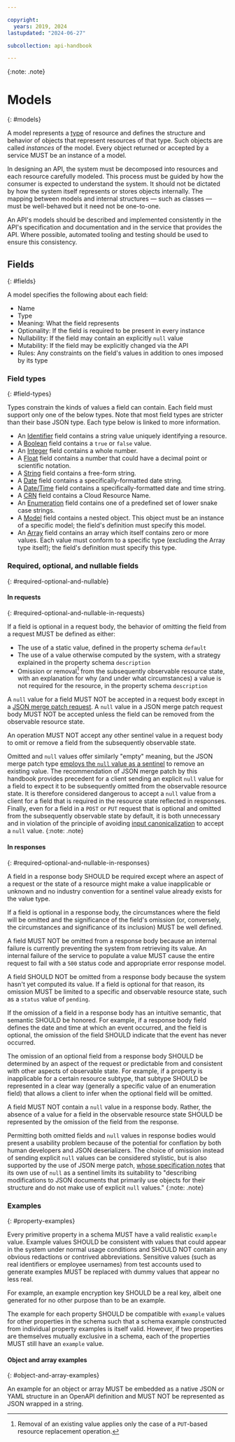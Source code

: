 ```yaml
---

copyright:
  years: 2019, 2024
lastupdated: "2024-06-27"

subcollection: api-handbook

---
```


{:note: .note}

# Models
{: #models}

A model represents a [type](/docs/api-handbook?topic=api-handbook-types) of resource and defines the
structure and behavior of objects that represent resources of that type. Such objects are called
_instances_ of the model. Every object returned or accepted by a service MUST be an instance of a
model.

In designing an API, the system must be decomposed into resources and each resource carefully
modeled. This process must be guided by how the consumer is expected to understand the system. It
should not be dictated by how the system itself represents or stores objects internally. The mapping
between models and internal structures — such as classes — must be well-behaved but it need not be
one-to-one.

An API's models should be described and implemented consistently in the API's specification and
documentation and in the service that provides the API. Where possible, automated tooling and
testing should be used to ensure this consistency.

## Fields
{: #fields}

A model specifies the following about each field:

*  Name
*  Type
*  Meaning: What the field represents
*  Optionality: If the field is required to be present in every instance
*  Nullability: If the field may contain an explicitly `null` value
*  Mutability: If the field may be explicitly changed via the API
*  Rules: Any constraints on the field's values in addition to ones imposed by its type

### Field types
{: #field-types}

Types constrain the kinds of values a field can contain. Each field must support only one of the
below types. Note that most field types are stricter than their base JSON type. Each type below is
linked to more information.

*  An [Identifier](/docs/api-handbook?topic=api-handbook-types#identifier) field contains a string
   value uniquely identifying a resource.
*  A [Boolean](/docs/api-handbook?topic=api-handbook-types#boolean) field contains a `true` or
   `false` value.
*  An [Integer](/docs/api-handbook?topic=api-handbook-types#integer) field contains a whole number.
*  A [Float](/docs/api-handbook?topic=api-handbook-types#float) field contains a number that could
   have a decimal point or scientific notation.
*  A [String](/docs/api-handbook?topic=api-handbook-types#string) field contains a free-form string.
*  A [Date](/docs/api-handbook?topic=api-handbook-types#date) field contains a
   specifically-formatted date string.
*  A [Date/Time](/docs/api-handbook?topic=api-handbook-types#datetime) field contains a
   specifically-formatted date and time string.
*  A [CRN](/docs/api-handbook?topic=api-handbook-types#crn) field contains a Cloud Resource Name.
*  An [Enumeration](/docs/api-handbook?topic=api-handbook-types#enumeration) field contains one of a
   predefined set of lower snake case strings.
*  A [Model](/docs/api-handbook?topic=api-handbook-types#model) field contains a nested object. This
   object must be an instance of a specific model; the field's definition must specify this model.
*  An [Array](/docs/api-handbook?topic=api-handbook-types#array) field contains an array which
   itself contains zero or more values. Each value must conform to a specific type (excluding the
   Array type itself); the field's definition must specify this type.

### Required, optional, and nullable fields
{: #required-optional-and-nullable}

#### In requests
{: #required-optional-and-nullable-in-requests}

If a field is optional in a request body, the behavior of omitting the field from a request MUST be
defined as either:

*  The use of a static value, defined in the property schema `default`
*  The use of a value otherwise computed by the system, with a strategy explained in the property
   schema `description`
*  Omission or removal[^omit-to-remove] from the subsequently observable resource state, with an
   explanation for why (and under what circumstances) a value is not required for the resource, in
   the property schema `description`

[^omit-to-remove]: Removal of an existing value applies only the case of a `PUT`-based resource
   replacement operation.

A `null` value for a field MUST NOT be accepted in a request body except in a [JSON merge patch
request](/docs/api-handbook?topic=api-handbook-methods#patch). A `null` value in a JSON merge
patch request body MUST NOT be accepted unless the field can be removed from the observable
resource state.

An operation MUST NOT accept any other sentinel value in a request body to omit or remove a field
from the subsequently observable state.

Omitted and `null` values offer similarly "empty" meaning, but the JSON merge patch type [employs
the `null` value as a sentinel](https://datatracker.ietf.org/doc/html/rfc7386#section-1) to remove
an existing value. The recommendation of JSON merge patch by this handbook provides precedent for a
client sending an explicit `null` value for a field to expect it to be subsequently omitted from
the observable resource state. It is therefore considered dangerous to accept a `null` value from a
client for a field that is required in the resource state reflected in responses. Finally, even for
a field in a `POST` or `PUT` request that is optional and omitted from the subsequently observable
state by default, it is both unnecessary and in violation of the principle of avoiding [input
canonicalization](/docs/api-handbook?topic=api-handbook-robustness#input-canonicalization) to
accept a `null` value.
{:note: .note}

#### In responses
{: #required-optional-and-nullable-in-responses}

A field in a response body SHOULD be required except where an aspect of a request or the state of a
resource might make a value inapplicable or unknown and no industry convention for a sentinel value
already exists for the value type.

If a field is optional in a response body, the circumstances where the field will be omitted and
the significance of the field's omission (or, conversely, the circumstances and significance of its
inclusion) MUST be well defined.

A field MUST NOT be omitted from a response body because an internal failure is currently preventing
the system from retrieving its value. An internal failure of the service to populate a value MUST
cause the entire request to fail with a `500` status code and appropriate error response model.

A field SHOULD NOT be omitted from a response body because the system hasn't yet computed its value.
If a field is optional for that reason, its omission MUST be limited to a specific and observable
resource state, such as a `status` value of `pending`.

If the omission of a field in a response body has an intuitive semantic, that semantic SHOULD be
honored. For example, if a response body field defines the date and time at which an event
occurred, and the field is optional, the omission of the field SHOULD indicate that the event has
never occurred.

The omission of an optional field from a response body SHOULD be determined by an aspect of the
request or predictable from and consistent with other aspects of observable state. For example, if a
property is inapplicable for a certain resource subtype, that subtype SHOULD be represented in a
clear way (generally a specific value of an enumeration field) that allows a client to infer when
the optional field will be omitted.

A field MUST NOT contain a `null` value in a response body. Rather, the absence of a value for a
field in the observable resource state SHOULD be represented by the omission of the field from the
response.

Permitting both omitted fields and `null` values in response bodies would present a usability
problem because of the potential for conflation by both human developers and JSON deserializers.
The choice of omission instead of sending explicit `null` values can be considered stylistic, but
is also supported by the use of JSON merge patch, [whose specification
notes](https://datatracker.ietf.org/doc/html/rfc7386#section-1) that its own use of `null` as a
sentinel limits its suitability to "describing modifications to JSON documents that primarily use
objects for their structure and do not make use of explicit `null` values."
{:note: .note}

### Examples
{: #property-examples}

Every primitive property in a schema MUST have a valid realistic `example` value. Example values
SHOULD be consistent with values that could appear in the system under normal usage conditions and
SHOULD NOT contain any obvious redactions or contrived abbreviations. Sensitive values (such as real
identifiers or employee usernames) from test accounts used to generate examples MUST be replaced
with dummy values that appear no less real.

For example, an example encryption key SHOULD be a real key, albeit one generated for no other
purpose than to be an example.

The example for each property SHOULD be compatible with `example` values for other properties in
the schema such that a schema example constructed from individual property examples is itself
valid. However, if two properties are themselves mutually exclusive in a schema, each of the
properties MUST still have an `example` value.

#### Object and array examples
{: #object-and-array-examples}

An example for an object or array MUST be embedded as a native JSON or YAML structure in an
OpenAPI definition and MUST NOT be represented as JSON wrapped in a string.
